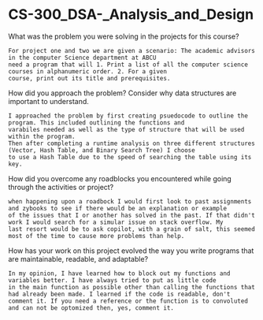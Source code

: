 # CS-300_DSA-_Analysis_and_Design

What was the problem you were solving in the projects for this course?

    For project one and two we are given a scenario: The academic advisors in the computer Science department at ABCU
    need a program that will 1. Print a list of all the computer science courses in alphanumeric order. 2. For a given 
    course, print out its title and prerequisites.

How did you approach the problem? Consider why data structures are important to understand.

    I approached the problem by first creating psuedocode to outline the program. This included outlining the functions and 
    varabiles needed as well as the type of structure that will be used within the program. 
    Then after completing a runtime analysis on three different structures (Vector, Hash Table, and Binary Search Tree) I choose
    to use a Hash Table due to the speed of searching the table using its key.
  
How did you overcome any roadblocks you encountered while going through the activities or project?

    when happening upon a roadbock I would first look to past assignments and zybooks to see if there would be an explanation or example
    of the issues that I or another has solved in the past. If that didn't work I would search for a simular issue on stack overflow. My
    last resort would be to ask copilot, with a grain of salt, this seemed most of the time to cause more problems than help.

How has your work on this project evolved the way you write programs that are maintainable, readable, and adaptable?

    In my opinion, I have learned how to block out my functions and variables better. I have always tried to put as little code 
    in the main function as possible other than calling the functions that had already been made. I learned if the code is readable, don't
    comment it. If you need a reference or the function is to convoluted and can not be optomized then, yes, comment it.
    
